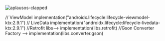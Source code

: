 ![aplausos-clapped](https://github.com/user-attachments/assets/458176bd-2c71-4554-9716-e199531e76ab)

  // ViewModel
    implementation("androidx.lifecycle:lifecycle-viewmodel-ktx:2.9.1")
    // LiveData
    implementation("androidx.lifecycle:lifecycle-livedata-ktx:2.9.1")
    //Retrofit libs-->
    implementation(libs.retrofit)
    //Gson Converter Factory –>
    implementation(libs.converter.gson)

